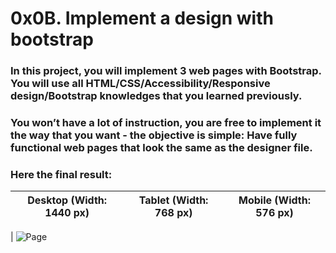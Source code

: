 # 0x0B. Implement a design with bootstrap

### In this project, you will implement 3 web pages with Bootstrap. You will use all HTML/CSS/Accessibility/Responsive design/Bootstrap knowledges that you learned previously.

### You won’t have a lot of instruction, you are free to implement it the way that you want - the objective is simple: Have fully functional web pages that look the same as the designer file.

### Here the final result:

| **Desktop (Width: 1440 px)** | **Tablet (Width: 768 px)** | **Mobile (Width: 576 px)** |
| ---------------------------- | -------------------------- | -------------------------- |


| ![Page](https://holbertonintranet.s3.amazonaws.com/uploads/medias/2020/3/3c71cc99d2fc1c12a3d3.jpg?X-Amz-Algorithm=AWS4-HMAC-SHA256&X-Amz-Credential=AKIARDDGGGOUWMNL5ANN%2F20200917%2Fus-east-1%2Fs3%2Faws4_request&X-Amz-Date=20200917T003717Z&X-Amz-Expires=86400&X-Amz-SignedHeaders=host&X-Amz-Signature=6ce684e53e3b95ac445afad465417b18519223d740e7135965fb6b220927597c)
